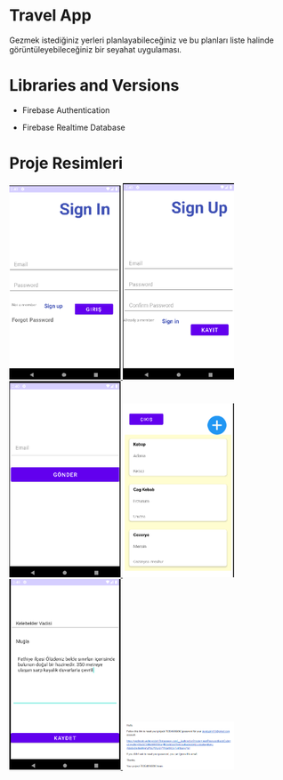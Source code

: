# Travel App

<p>
Gezmek istediğiniz yerleri planlayabileceğiniz ve bu planları liste halinde görüntüleyebileceğiniz bir seyahat uygulaması.
  
# Libraries and Versions
  
- Firebase Authentication

- Firebase Realtime Database

# Proje Resimleri
  
 <p> 
  <a href="https://github.com/Mehmetjr/android_travel_app/blob/main/images/Travel1.png" target="_blank">
  <img src="https://github.com/Mehmetjr/android_travel_app/blob/main/images/Travel1.png" width="200" style="max-width:100;">
  </a>
  <a href="https://github.com/Mehmetjr/android_travel_app/blob/main/images/Travel2.png" target="_blank">
  <img src="https://github.com/Mehmetjr/android_travel_app/blob/main/images/Travel2.png" width="200" style="max-width:100;">
  </a>
  <a href="https://github.com/Mehmetjr/android_travel_app/blob/main/images/Travel3.png" target="_blank">
  <img src="https://github.com/Mehmetjr/android_travel_app/blob/main/images/Travel3.png" width="200" style="max-width:100;">
  </a>
   <a href="https://github.com/Mehmetjr/android_travel_app/blob/main/images/Travel5.png" target="_blank">
  <img src="https://github.com/Mehmetjr/android_travel_app/blob/main/images/Travel5.png" width="200" style="max-width:100;">
  </a>
   <a href="https://github.com/Mehmetjr/android_travel_app/blob/main/images/Travel6.png" target="_blank">
  <img src="https://github.com/Mehmetjr/android_travel_app/blob/main/images/Travel6.png" width="200" style="max-width:100;">
  </a>
  <a href="https://github.com/Mehmetjr/android_travel_app/blob/main/images/Travel4.png" target="_blank">
  <img src="https://github.com/Mehmetjr/android_travel_app/blob/main/images/Travel4.png" width="200" style="max-width:100;">
  </a>
  </p>
  
